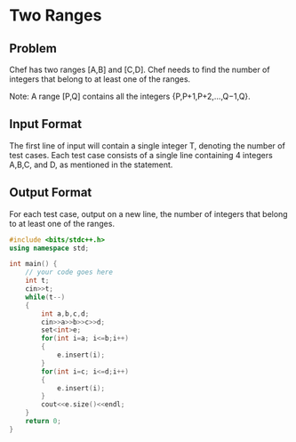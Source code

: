 # Two Ranges
## Problem
Chef has two ranges [A,B] and [C,D]. Chef needs to find the number of integers that belong to at least one of the ranges.

Note: A range [P,Q] contains all the integers {P,P+1,P+2,…,Q−1,Q}.

## Input Format
The first line of input will contain a single integer T, denoting the number of test cases.
Each test case consists of a single line containing 4 integers A,B,C, and D, as mentioned in the statement.
## Output Format
For each test case, output on a new line, the number of integers that belong to at least one of the ranges.

```cpp
#include <bits/stdc++.h>
using namespace std;

int main() {
	// your code goes here
	int t;
	cin>>t;
	while(t--)
	{
	    int a,b,c,d;
	    cin>>a>>b>>c>>d;
	    set<int>e;
	    for(int i=a; i<=b;i++)
	    {
	        e.insert(i);
	    }
	    for(int i=c; i<=d;i++)
	    {
	        e.insert(i);
	    }
	    cout<<e.size()<<endl;
	}
	return 0;
}
```